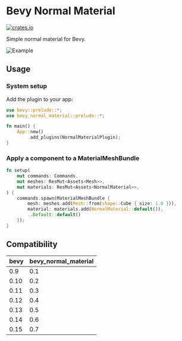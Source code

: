 
# Bevy Normal Material

[![crates.io](https://img.shields.io/crates/v/bevy_normal_material)](https://crates.io/crates/bevy_normal_material)

Simple normal material for Bevy.

![Example](https://user-images.githubusercontent.com/1085910/202606799-2f8851cf-3006-44f2-a0e5-5cccbd76ea3a.png)

## Usage

### System setup

Add the plugin to your app:

```rust
use bevy::prelude::*;
use bevy_normal_material::prelude::*;

fn main() {
    App::new()
        .add_plugins(NormalMaterialPlugin);
}
```

### Apply a component to a MaterialMeshBundle

```rust
fn setup(
    mut commands: Commands,
    mut meshes: ResMut<Assets<Mesh>>,
    mut materials: ResMut<Assets<NormalMaterial>>,
) {
    commands.spawn(MaterialMeshBundle {
        mesh: meshes.add(Mesh::from(shape::Cube { size: 1.0 })),
        material: materials.add(NormalMaterial::default()),
        ..Default::default()
    });
}
```

## Compatibility

| bevy | bevy_normal_material |
| ---- | ------------- |
| 0.9  | 0.1           |
| 0.10  | 0.2           |
| 0.11  | 0.3           |
| 0.12  | 0.4           |
| 0.13  | 0.5           |
| 0.14  | 0.6           |
| 0.15  | 0.7           |